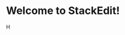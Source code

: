 
# Welcome to StackEdit!

H


<!--stackedit_data:
eyJoaXN0b3J5IjpbMTQ5NDU0NDY4MywtNzE1MjUxOTkwLC0xMT
UyNDQ4Njc0LC0xMzEzMzgxNzM0LDM1NDQyNDgxNiwtOTI1Nzcw
NzU4LC0xNTY1MDA4MDI4LC0zMDUzNDUyMjksLTEzOTk4NDA0Nz
JdfQ==
-->